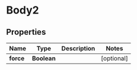 
# Body2

## Properties
Name | Type | Description | Notes
------------ | ------------- | ------------- | -------------
**force** | **Boolean** |  |  [optional]



